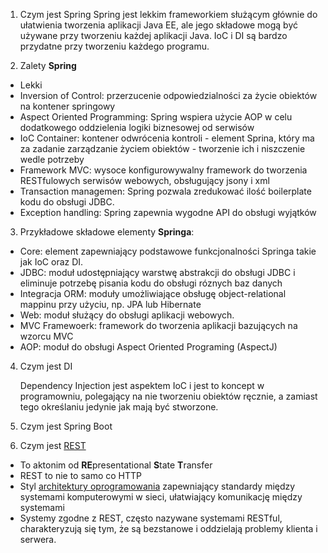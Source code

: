1.	Czym jest Spring
	Spring jest lekkim frameworkiem służącym głównie do ułatwienia tworzenia aplikacji Java EE,
	ale jego składowe mogą być używane przy tworzeniu każdej aplikacji Java. IoC i DI są bardzo
	przydatne przy tworzeniu każdego programu.

2.	Zalety **Spring**
* Lekki
* Inversion of Control: przerzucenie odpowiedzialności za życie obiektów na kontener springowy
* Aspect Oriented Programming: Spring wspiera użycie AOP w celu dodatkowego oddzielenia logiki biznesowej od serwisów
* IoC Container: kontener odwrócenia kontroli - element Sprina, który ma za zadanie zarządzanie życiem obiektów - tworzenie ich i niszczenie wedle potrzeby
* Framework MVC: wysoce konfigurowywalny framework do tworzenia RESTfulowych serwisów webowych, obsługujący jsony i xml
* Transaction managemen: Spring pozwala zredukować ilość boilerplate kodu do obsługi JDBC. 
* Exception handling: Spring zapewnia wygodne API do obsługi wyjątków
	
3.	Przykładowe składowe elementy **Springa**:
* Core: element zapewniający podstawowe funkcjonalności Springa takie jak IoC oraz DI.
* JDBC: moduł udostępniający warstwę abstrakcji do obsługi JDBC i eliminuje potrzebę pisania kodu do obsługi róznych baz danych
* Integracja ORM: moduły umożliwiające obsługę object-relational mappinu przy użyciu, np. JPA lub Hibernate
* Web: moduł służący do obsługi aplikacji webowych. 
* MVC Framewoerk: framework do tworzenia aplikacji bazujących na wzorcu MVC
* AOP: moduł do obsługi Aspect Oriented Programing (AspectJ)

4.	Czym jest DI

	Dependency Injection jest aspektem IoC i jest to koncept w programowniu, polegający 
	na nie tworzeniu obiektów ręcznie, a zamiast tego określaniu jedynie jak mają być stworzone.

5. Czym jest Spring Boot

6. Czym jest [REST](assets/additional/REST.md)

* To aktonim od **RE**presentational **S**tate **T**ransfer
* REST to nie to samo co HTTP
* Styl [architektury oprogramowania](https://resources.sei.cmu.edu/library/asset-view.cfm?assetID=513817) zapewniający standardy między systemami komputerowymi w sieci, ułatwiający komunikację między systemami
* Systemy zgodne z REST, często nazywane systemami RESTful, charakteryzują się tym, że są bezstanowe i oddzielają problemy klienta i serwera.

